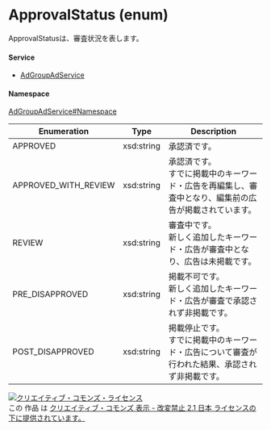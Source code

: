 

# ApprovalStatus (enum)

ApprovalStatusは、審査状況を表します。

#### Service

+ [AdGroupAdService](../../services/AdGroupAdService.md)

#### Namespace

[AdGroupAdService#Namespace](../../services/AdGroupAdService.md#namespace)

| Enumeration  |       Type       |          Description          |
| ------------ | ---------------- | ----------------------------- |
| APPROVED | xsd:string | 承認済です。 |
| APPROVED_WITH_REVIEW | xsd:string | 承認済です。<br/>すでに掲載中のキーワード・広告を再編集し、審査中となり、編集前の広告が掲載されています。 |
| REVIEW | xsd:string | 審査中です。<br/>新しく追加したキーワード・広告が審査中となり、広告は未掲載です。 |
| PRE_DISAPPROVED | xsd:string | 掲載不可です。<br/>新しく追加したキーワード・広告が審査で承認されず非掲載です。 |
| POST_DISAPPROVED | xsd:string | 掲載停止です。<br/>すでに掲載中のキーワード・広告について審査が行われた結果、承認されず非掲載です。 |

<a rel="license" href="http://creativecommons.org/licenses/by-nd/2.1/jp/"><img alt="クリエイティブ・コモンズ・ライセンス" style="border-width:0" src="https://i.creativecommons.org/l/by-nd/2.1/jp/88x31.png" /></a><br />この 作品 は <a rel="license" href="http://creativecommons.org/licenses/by-nd/2.1/jp/">クリエイティブ・コモンズ 表示 - 改変禁止 2.1 日本 ライセンスの下に提供されています。</a>
